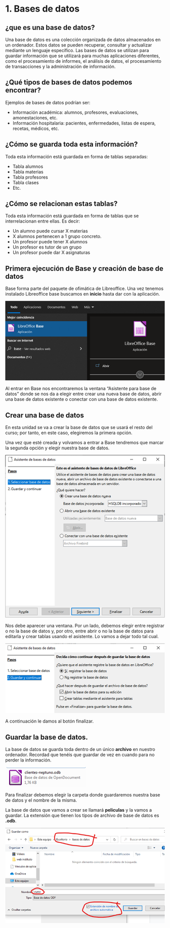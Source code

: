 # 1. Bases de datos

## ¿que es una base de datos?

Una base de datos es una colección organizada de datos almacenados en un ordenador. Estos datos se pueden recuperar, consultar y actualizar mediante un lenguaje específico. Las bases de datos se utilizan para guardar información que se utilizará para muchas aplicaciones diferentes, como el procesamiento de informes, el análisis de datos, el procesamiento de transacciones y la administración de información.

## ¿Qué tipos de bases de datos podemos encontrar?

Ejemplos de bases de datos podrían ser:

- Información académica: alumnos, profesores, evaluaciones, amonestaciones, etc.
- Información hospitalaria: pacientes, enfermedades, listas de espera, recetas, médicos, etc.

## ¿Cómo se guarda toda esta información?

Toda esta información está guardada en forma de tablas separadas:

- Tabla alumnos
- Tabla materias
- Tabla profesores
- Tabla clases
- Etc.

## ¿Cómo se relacionan estas tablas?

Toda esta información está guardada en forma de tablas que se interrelacionan entre ellas. Es decir:

- Un alumno puede cursar X materias
- X alumnos pertenecen a 1 grupo concreto.
- Un profesor puede tener X alumnos
- Un profesor es tutor de un grupo
- Un profesor puede dar X asignaturas

## Primera ejecución de Base y creación de base de datos 

Base forma parte del paquete de ofimática de Libreoffice. Una vez tenemos instalado Libreoffice base buscamos en **inicio** hasta dar con la aplicación.

![](media/image3.png)

Al entrar en Base nos encontraremos la ventana “Asistente para base de datos” donde se nos da a elegir entre crear una nueva base de datos, abrir una base de datos existente o conectar con una base de datos existente. 

## Crear una base de datos

En esta unidad se va a crear la base de datos que se usará el resto del curso; por tanto, en este caso, elegiremos la primera opción.

Una vez que esté creada y volvamos a entrar a Base tendremos que marcar la segunda opción y elegir nuestra base de datos. 

![](media/image4.png)

Nos debe aparecer una ventana. Por un lado, debemos elegir entre registrar o no la base de datos y, por otro, entre abrir o no la base de datos para editarla y crear tablas usando el asistente. Lo vamos a dejar todo tal cual.

![](media/image5.png)

A continuación le damos al botón finalizar.

## Guardar la base de datos.

La base de datos se guarda toda dentro de un único **archivo** en nuestro ordenador. Recordad que tenéis que guardar de vez en cuando para no perder la información.

![](media/image6.png)

Para finalizar debemos elegir la carpeta donde guardaremos nuestra base de datos y el nombre de la misma.

La base de datos que vamos a crear se llamará **peliculas** y la vamos a guardar. La extensión que tienen los tipos de archivo de base de datos es **.odb**.

![](media/image7.png)
